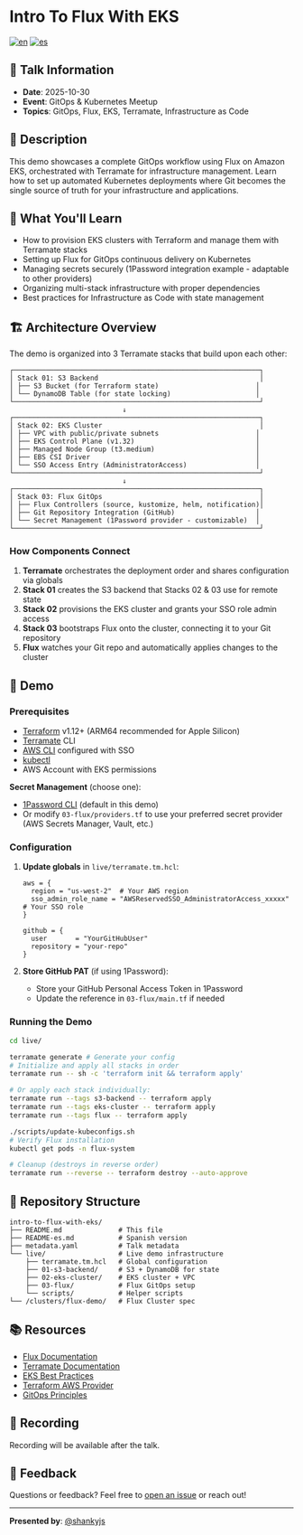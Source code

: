 # Intro To Flux With EKS

[![en](https://img.shields.io/badge/lang-en-red.svg)](./README.md)
[![es](https://img.shields.io/badge/lang-es-yellow.svg)](./README-es.md)

## 📅 Talk Information

- **Date**: 2025-10-30
- **Event**: GitOps & Kubernetes Meetup
- **Topics**: GitOps, Flux, EKS, Terramate, Infrastructure as Code

## 📝 Description

This demo showcases a complete GitOps workflow using Flux on Amazon EKS, orchestrated with Terramate for infrastructure management. Learn how to set up automated Kubernetes deployments where Git becomes the single source of truth for your infrastructure and applications.

## 🎯 What You'll Learn

- How to provision EKS clusters with Terraform and manage them with Terramate stacks
- Setting up Flux for GitOps continuous delivery on Kubernetes
- Managing secrets securely (1Password integration example - adaptable to other providers)
- Organizing multi-stack infrastructure with proper dependencies
- Best practices for Infrastructure as Code with state management

## 🏗️ Architecture Overview

The demo is organized into 3 Terramate stacks that build upon each other:

```
┌─────────────────────────────────────────────────────────────┐
│ Stack 01: S3 Backend                                        │
│ ├── S3 Bucket (for Terraform state)                        │
│ └── DynamoDB Table (for state locking)                     │
└─────────────────────────────────────────────────────────────┘
                            ↓
┌─────────────────────────────────────────────────────────────┐
│ Stack 02: EKS Cluster                                       │
│ ├── VPC with public/private subnets                        │
│ ├── EKS Control Plane (v1.32)                              │
│ ├── Managed Node Group (t3.medium)                         │
│ ├── EBS CSI Driver                                         │
│ └── SSO Access Entry (AdministratorAccess)                 │
└─────────────────────────────────────────────────────────────┘
                            ↓
┌─────────────────────────────────────────────────────────────┐
│ Stack 03: Flux GitOps                                       │
│ ├── Flux Controllers (source, kustomize, helm, notification)│
│ ├── Git Repository Integration (GitHub)                    │
│ └── Secret Management (1Password provider - customizable)  │
└─────────────────────────────────────────────────────────────┘
```

### How Components Connect

1. **Terramate** orchestrates the deployment order and shares configuration via globals
2. **Stack 01** creates the S3 backend that Stacks 02 & 03 use for remote state
3. **Stack 02** provisions the EKS cluster and grants your SSO role admin access
4. **Stack 03** bootstraps Flux onto the cluster, connecting it to your Git repository
5. **Flux** watches your Git repo and automatically applies changes to the cluster

## 🚀 Demo

### Prerequisites

- [Terraform](https://www.terraform.io/) v1.12+ (ARM64 recommended for Apple Silicon)
- [Terramate](https://terramate.io/) CLI
- [AWS CLI](https://aws.amazon.com/cli/) configured with SSO
- [kubectl](https://kubernetes.io/docs/tasks/tools/)
- AWS Account with EKS permissions

**Secret Management** (choose one):
- [1Password CLI](https://developer.1password.com/docs/cli) (default in this demo)
- Or modify `03-flux/providers.tf` to use your preferred secret provider (AWS Secrets Manager, Vault, etc.)

### Configuration

1. **Update globals** in `live/terramate.tm.hcl`:
   ```hcl
   aws = {
     region = "us-west-2"  # Your AWS region
     sso_admin_role_name = "AWSReservedSSO_AdministratorAccess_xxxxx"  # Your SSO role
   }

   github = {
     user       = "YourGitHubUser"
     repository = "your-repo"
   }
   ```

2. **Store GitHub PAT** (if using 1Password):
   - Store your GitHub Personal Access Token in 1Password
   - Update the reference in `03-flux/main.tf` if needed

### Running the Demo

```bash
cd live/

terramate generate # Generate your config
# Initialize and apply all stacks in order
terramate run -- sh -c 'terraform init && terraform apply'

# Or apply each stack individually:
terramate run --tags s3-backend -- terraform apply
terramate run --tags eks-cluster -- terraform apply
terramate run --tags flux -- terraform apply

./scripts/update-kubeconfigs.sh
# Verify Flux installation
kubectl get pods -n flux-system

# Cleanup (destroys in reverse order)
terramate run --reverse -- terraform destroy --auto-approve
```

## 📁 Repository Structure

```
intro-to-flux-with-eks/
├── README.md              # This file
├── README-es.md           # Spanish version
├── metadata.yaml          # Talk metadata
└── live/                  # Live demo infrastructure
    ├── terramate.tm.hcl   # Global configuration
    ├── 01-s3-backend/     # S3 + DynamoDB for state
    ├── 02-eks-cluster/    # EKS cluster + VPC
    ├── 03-flux/           # Flux GitOps setup
    └── scripts/           # Helper scripts
└── /clusters/flux-demo/   # Flux Cluster spec
```

## 📚 Resources

- [Flux Documentation](https://fluxcd.io/docs/)
- [Terramate Documentation](https://terramate.io/docs/)
- [EKS Best Practices](https://aws.github.io/aws-eks-best-practices/)
- [Terraform AWS Provider](https://registry.terraform.io/providers/hashicorp/aws/latest/docs)
- [GitOps Principles](https://opengitops.dev/)

## 🎥 Recording

Recording will be available after the talk.

## 📧 Feedback

Questions or feedback? Feel free to [open an issue](https://github.com/shankyjs/talks/issues) or reach out!

---

**Presented by**: [@shankyjs](https://github.com/shankyjs)
